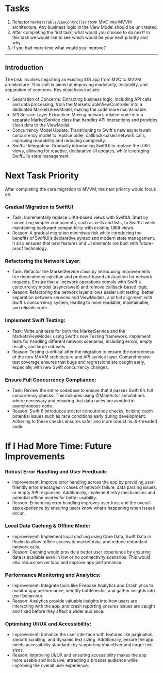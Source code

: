 # Tasks

1. Refactor `MarketsTableViewController` from MVC into MVVM architecture. Any business logic in the View Model should be unit tested.
2. After completing the first task, what would you choose to do next? In this task we would like to see which would be your next priority and why.
3. If you had more time what would you improve?

----------------------------------------------------------------------------------------

## Introduction
The task involves migrating an existing iOS app from MVC  to MVVM architecture. This shift is aimed at improving modularity, testability, and separation of concerns. Key objectives include:
* Separation of Concerns: Extracting business logic, including API calls and data processing, from the MarketsTableViewController into a dedicated MarketsViewModel, making the code more maintainable.
* API Service Layer Extraction: Moving network-related code into a separate MarketService class that handles API interactions and provides clean data to the ViewModel.
* Concurrency Model Update: Transitioning to Swift's new async/await concurrency model to replace older, callback-based network calls, improving readability and reducing complexity.
* SwiftUI Integration: Gradually introducing SwiftUI to replace the UIKit views, allowing for reactive, declarative UI updates, while leveraging SwiftUI's state management.

       
# Next Task Priority
After completing the core migration to MVVM, the next priority would focus on:
 ### Gradual Migration to SwiftUI
 * Task: Incrementally replace UIKit-based views with SwiftUI. Start by converting simpler components, such as cells and lists, to SwiftUI while maintaining backward compatibility with existing UIKit views.
 * Reason: A gradual migration minimises risk while introducing the benefits of SwiftUI’s declarative syntax and modern state management. It also ensures that new features and UI elements are built with future-proof technology.
### Refactoring the Network Layer:
* Task: Refactor the MarketService class by introducing improvements like dependency injection and protocol-based abstraction for network requests. Ensure that all network operations comply with Swift's concurrency model (async/await) and remove callback-based logic.
* Reason: Refactoring the network layer allows easier unit testing, better separation between services and ViewModels, and full alignment with Swift's concurrency system, leading to more readable, maintainable, and reliable code.
### Implement Swift Testing:
 * Task: Write unit tests for both the MarketService and the MarketsViewModel, using Swift's new Testing framework. Implement tests for handling different network scenarios, including errors, empty results, and large datasets.
 * Reason: Testing is critical after the migration to ensure the correctness of the new MVVM architecture and API service layer. Comprehensive test coverage ensures that bugs and regressions are caught early, especially with new Swift concurrency changes.
### Ensure Full Concurrency Compliance:
* Task: Review the entire codebase to ensure that it passes Swift 6’s full concurrency checks. This includes using @MainActor annotations where necessary and ensuring that data races are avoided in asynchronous code.
* Reason: Swift 6 introduces stricter concurrency checks, helping catch potential issues such as race conditions early during development. Adhering to these checks ensures safer and more robust multi-threaded code.

# If I Had More Time: Future Improvements
### Robust Error Handling and User Feedback:
* Improvement: Improve error handling across the app by providing user-friendly error messages in cases of network failure, data parsing issues, or empty API responses. Additionally, implement retry mechanisms and potential offline modes for better usability.
* Reason: Enhancing error handling improves user trust and the overall app experience by ensuring users know what’s happening when issues occur.
###  Local Data Caching & Offline Mode:
* Improvement: Implement local caching using Core Data, Swift Data or Realm to allow offline access to market data, and reduce redundant network calls.
* Reason: Caching would provide a better user experience by ensuring data is available even in low or no connectivity scenarios. This would also reduce server load and improve app performance.
### Performance Monitoring and Analytics:
* Improvement: Integrate tools like Firebase Analytics and Crashlytics to monitor app performance, identify bottlenecks, and gather insights into user behaviour.
* Reason: Analytics provide valuable insights into how users are interacting with the app, and crash reporting ensures issues are caught and fixed before they affect a wider audience.
### Optimising UI/UX and Accessibility:
 * Improvement: Enhance the user interface with features like pagination, smooth scrolling, and dynamic text sizing. Additionally, ensure the app meets accessibility standards by supporting VoiceOver and larger text sizes.
* Reason: Improving UI/UX and ensuring accessibility makes the app more usable and inclusive, attracting a broader audience while improving the overall user experience.

